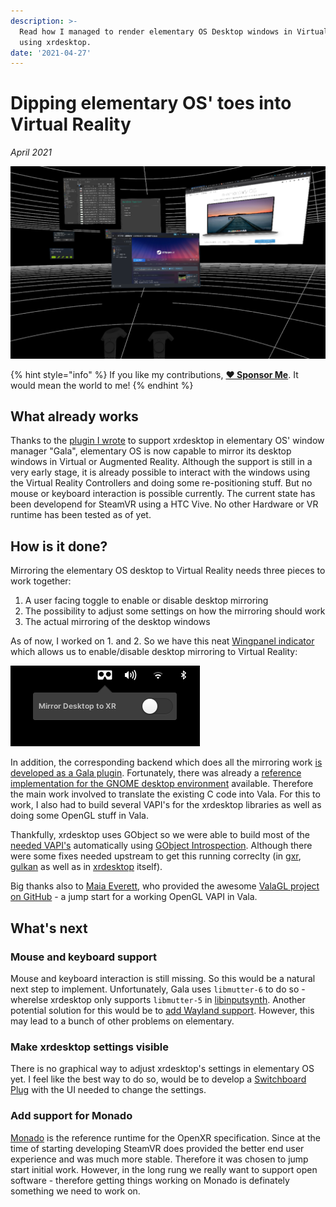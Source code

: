 ```yaml
---
description: >-
  Read how I managed to render elementary OS Desktop windows in Virtual Reality
  using xrdesktop.
date: '2021-04-27'
---
```


# Dipping elementary OS' toes into Virtual Reality

_April 2021_

![elementary OS is rendering its windows in Virtual Reality](../.gitbook/assets/elementary-xrdesktop-support.png)

{% hint style="info" %}
If you like my contributions, [**❤️ Sponsor Me**](https://github.com/sponsors/marbetschar). It would mean the world to me!
{% endhint %}

## What already works

Thanks to the [plugin I wrote](https://github.com/elementary/gala/pull/1095) to support xrdesktop in elementary OS' window manager "Gala", elementary OS is now capable to mirror its desktop windows in Virtual or Augmented Reality. Although the support is still in a very early stage, it is already possible to interact with the windows using the Virtual Reality Controllers and doing some re-positioning stuff. But no mouse or keyboard interaction is possible currently. The current state has been developend for SteamVR using a HTC Vive. No other Hardware or VR runtime has been tested as of yet.

## How is it done?

Mirroring the elementary OS desktop to Virtual Reality needs three pieces to work together:

1. A user facing toggle to enable or disable desktop mirroring
2. The possibility to adjust some settings on how the mirroring should work
3. The actual mirroring of the desktop windows

As of now, I worked on 1. and 2. So we have this neat [Wingpanel indicator](https://github.com/marbetschar/marco.betschart.name/tree/59c70dde6c158241f3176bda70c42aae81a187fb/blog/wingpanel-indicator-xrdesktop/README.md) which allows us to enable/disable desktop mirroring to Virtual Reality:

![wingpanel-indicator-xrdesktop to enable/disable desktop mirroring](../.gitbook/assets/wingpanel-indicator-xrdesktop.png)

In addition, the corresponding backend which does all the mirroring work [is developed as a Gala plugin](https://github.com/elementary/gala/pull/1095). Fortunately, there was already a [reference implementation for the GNOME desktop environment](https://gitlab.freedesktop.org/xrdesktop/gnome-shell/-/blob/3.38.4-xrdesktop/src/shell-vr-mirror.c) available. Therefore the main work involved to translate the existing C code into Vala. For this to work, I also had to build several VAPI's for the xrdesktop libraries as well as doing some OpenGL stuff in Vala.

Thankfully, xrdesktop uses GObject so we were able to build most of the [needed VAPI's](https://github.com/elementary/gala/tree/xrdesktop/vapi) automatically using [GObject Introspection](https://gi.readthedocs.io/en/latest/). Although there were some fixes needed upstream to get this running correclty \(in [gxr](https://gitlab.freedesktop.org/xrdesktop/gxr), [gulkan](https://gitlab.freedesktop.org/xrdesktop/gulkan) as well as in [xrdesktop](https://gitlab.freedesktop.org/xrdesktop/xrdesktop) itself\).

Big thanks also to [Maia Everett](https://github.com/Maia-Everett), who provided the awesome [ValaGL project on GitHub](https://github.com/Maia-Everett/valagl) - a jump start for a working OpenGL VAPI in Vala.

## What's next

### Mouse and keyboard support

Mouse and keyboard interaction is still missing. So this would be a natural next step to implement. Unfortunately, Gala uses `libmutter-6` to do so - wherelse xrdesktop only supports `libmutter-5` in [libinputsynth](https://gitlab.freedesktop.org/xrdesktop/libinputsynth). Another potential solution for this would be to [add Wayland support](https://gitlab.freedesktop.org/xrdesktop/libinputsynth/-/merge_requests/3#note_865770). However, this may lead to a bunch of other problems on elementary.

### Make xrdesktop settings visible

There is no graphical way to adjust xrdesktop's settings in elementary OS yet. I feel like the best way to do so, would be to develop a [Switchboard Plug](https://github.com/elementary/switchboard/) with the UI needed to change the settings.

### Add support for Monado

[Monado](https://monado.dev/) is the reference runtime for the OpenXR specification. Since at the time of starting developing SteamVR does provided the better end user experience and was much more stable. Therefore it was chosen to jump start initial work. However, in the long rung we really want to support open software - therefore getting things working on Monado is definately something we need to work on.

